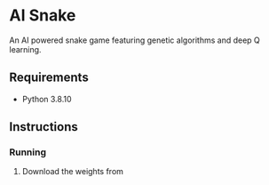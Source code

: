# AI Snake

An AI powered snake game featuring genetic algorithms and deep Q learning.

## Requirements

-   Python 3.8.10

## Instructions

### Running

1. Download the weights from
